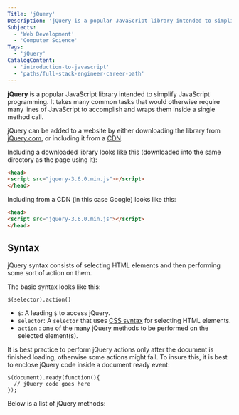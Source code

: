 ```yaml
---
Title: 'jQuery'
Description: 'jQuery is a popular JavaScript library intended to simplify JavaScript programming.'
Subjects:
  - 'Web Development'
  - 'Computer Science'
Tags:
  - 'jQuery'
CatalogContent:
  - 'introduction-to-javascript'
  - 'paths/full-stack-engineer-career-path'
---
```


**jQuery** is a popular JavaScript library intended to simplify JavaScript programming. It takes many common tasks that would otherwise require many lines of JavaScript to accomplish and wraps them inside a single method call.

jQuery can be added to a website by either downloading the library from [jQuery.com](https://jquery.com/download/), or including it from a [CDN](https://www.codecademy.com/resources/docs/general/cdn).

Including a downloaded library looks like this (downloaded into the same directory as the page using it):

```html
<head>
<script src="jquery-3.6.0.min.js"></script>
</head>
```

Including from a CDN (in this case Google) looks like this:

```html
<head>
<script src="jquery-3.6.0.min.js"></script>
</head>
```

## Syntax

jQuery syntax consists of selecting HTML elements and then performing some sort of action on them.

The basic syntax looks like this:

```pseudo
$(selector).action()
```

- `$`: A leading `$` to access jQuery.
- `selector`: A `selector` that uses [CSS syntax](https://www.codecademy.com/resources/docs/css/selectors) for selecting HTML elements.
- `action` : one of the many jQuery methods to be performed on the selected element(s).

It is best practice to perform jQuery actions only after the document is finished loading, otherwise some actions might fail. To insure this, it is best to enclose jQuery code inside a document ready event:

```pseudo
$(document).ready(function(){
  // jQuery code goes here
});
```

Below is a list of jQuery methods:

